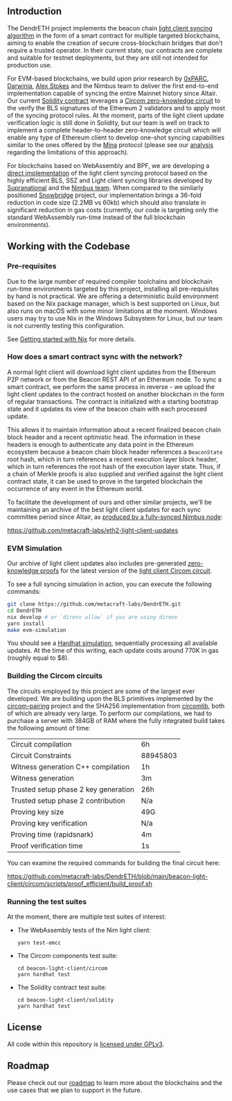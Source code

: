 ## Introduction

The DendrETH project implements the beacon chain [light client syncing
algorithm][0] in the form of a smart contract for multiple targeted
blockchains, aiming to enable the creation of secure cross-blockchain
bridges that don't require a trusted operator. In their current state,
our contracts are complete and suitable for testnet deployments, but
they are still not intended for production use.

For EVM-based blockchains, we build upon prior research by [0xPARC][1],
[Darwinia][2], [Alex Stokes][3] and the Nimbus team to deliver the
first end-to-end implementation capable of syncing the entire Mainnet
history since Altair. Our current [Solidity contract][4] leverages
a [Circom zero-knowledge circuit][5] to the verify the BLS signatures of
the Ethereum 2 validators and to apply most of the syncing protocol rules.
At the moment, parts of the light client update verification logic is
still done in Solidity, but our team is well on track to implement a
complete header-to-header zero-knowledge circuit which will enable any
type of Ethereum client to develop one-shot syncing capabilities similar
to the ones offered by the [Mina][6] protocol (please see our [analysis][7]
regarding the limitations of this approach).

For blockchains based on WebAssembly and BPF, we are developing a [direct
implementation][8] of the light client syncing protocol based on the
highly efficient BLS, SSZ and Light client syncing libraries developed
by [Supranational][9] and the [Nimbus team][10]. When compared to the
similarly positioned [Snowbridge][11] project, our implementation
brings a 36-fold reduction in code size (2.2MB vs 60kb) which should
also translate in significant reduction in gas costs (currently, our
code is targeting only the standard WebAssembly run-time instead of
the full blockchain environments).

## Working with the Codebase

### Pre-requisites

Due to the large number of required compiler toolchains and blockchain
run-time environments targeted by this project, installing all pre-requisites
by hand is not practical. We are offering a deterministic build environment
based on the Nix package manager, which is best supported on Linux, but also
runs on macOS with some minor limitations at the moment. Windows users may try
to use Nix in the Windows Subsystem for Linux, but our team is not currently
testing this configuration.

See [Getting started with Nix][12] for more details.

### How does a smart contract sync with the network?

A normal light client will download light client updates from the Ethereum
P2P network or from the Beacon REST API of an Ethereum node. To sync a smart
contract, we perform the same process in reverse - we upload the light client
updates to the contract hosted on another blockchain in the form of regular
transactions. The contract is initialized with a starting bootstrap state and
it updates its view of the beacon chain with each processed update.

This allows it to maintain information about a recent finalized beacon chain
block header and a recent optimistic head. The information in these headers
is enough to authenticate any data point in the Ethereum ecosystem because a
beacon chain block header references a `BeaconState` root hash, which in turn
references a recent execution layer block header, which in turn references the
root hash of the execution layer state. Thus, if a chain of Merkle proofs is
also supplied and verified against the light client contract state, it can be
used to prove in the targeted blockchain the occurrence of any event in the
Ethereum world.

To facilitate the development of ours and other similar projects, we'll be
maintaining an archive of the best light client updates for each sync committee
period since Altair, as [produced by a fully-synced Nimbus node][13]:

https://github.com/metacraft-labs/eth2-light-client-updates

### EVM Simulation

Our archive of light client updates also includes pre-generated [zero-knowledge
proofs][14] for the latest version of the [light client Circom circuit][5].

To see a full syncing simulation in action, you can execute the following
commands:

```bash
git clone https://github.com/metacraft-labs/DendrETH.git
cd DendrETH
nix develop # or `direnv allow` if you are using direnv
yarn install
make evm-simulation
```

You should see a [Hardhat simulation](https://hardhat.org/hardhat-runner/docs/getting-started#overview),
sequentially processing all available updates. At the time of this writing, each
update costs around 770K in gas (roughly equal to $8).

### Building the Circom circuits

The circuits employed by this project are some of the largest ever developed.
We are building upon the BLS primitives implemented by the [circom-pairing][1]
project and the SHA256 implementation from [circomlib][15], both of which are
already very large. To perform our compilations, we had to purchase a server
with 384GB of RAM where the fully integrated build takes the following amount
of time:

|                                      |                 |
| ------------------------------------ | --------------- |
| Circuit compilation                  | 6h              |
| Circuit Constraints                  | 88945803        |
| Witness generation C++ compilation   | 1h              |
| Witness generation                   | 3m              |
| Trusted setup phase 2 key generation | 26h             |
| Trusted setup phase 2 contribution   | N/a             |
| Proving key size                     | 49G             |
| Proving key verification             | N/a             |
| Proving time (rapidsnark)            | 4m              |
| Proof verification time              | 1s              |

You can examine the required commands for building the final circuit here:

https://github.com/metacraft-labs/DendrETH/blob/main/beacon-light-client/circom/scripts/proof_efficient/build_proof.sh

### Running the test suites

At the moment, there are multiple test suites of interest:

* The WebAssembly tests of the Nim light client:
  ```
  yarn test-emcc
  ```

* The Circom components test suite:
  ```
  cd beacon-light-client/circom
  yarn hardhat test
  ```

* The Solidity contract test suite:
  ```
  cd beacon-light-client/solidity
  yarn hardhat test
  ```

## License

  All code within this repository is [licensed under GPLv3][16].

## Roadmap

  Please check out our [roadmap][17] to learn more about the blockchains and the
  use cases that we plan to support in the future.

[0]: https://github.com/ethereum/annotated-spec/blob/master/altair/sync-protocol.md
[1]: https://github.com/yi-sun/circom-pairing
[2]: https://github.com/darwinia-network/darwinia-messages-sol/blob/master/contracts/bridge/src/truth/eth/BeaconLightClient.sol
[3]: https://github.com/ralexstokes/deposit-verifier
[4]: https://github.com/metacraft-labs/DendrETH/tree/main/beacon-light-client/solidity
[5]: https://github.com/metacraft-labs/DendrETH/tree/main/beacon-light-client/circom
[6]: https://minaprotocol.com/
[7]: https://github.com/metacraft-labs/DendrETH/tree/main/docs/long-range-syncing
[8]: https://github.com/metacraft-labs/DendrETH/tree/main/beacon-light-client/nim
[9]: https://github.com/supranational/blst
[10]: https://github.com/status-im/nimbus-eth2
[11]: https://snowbridge.snowfork.com/
[12]: https://github.com/metacraft-labs/DendrETH/blob/main/docs/NIX.md
[13]: https://github.com/metacraft-labs/DendrETH/blob/main/docs/BEACON-REST-API.md
[14]: https://github.com/metacraft-labs/eth2-light-client-updates/tree/main/mainnet/proofs
[15]: https://github.com/iden3/circomlib
[16]: https://github.com/metacraft-labs/DendrETH/blob/main/LICENSE
[17]: https://github.com/metacraft-labs/DendrETH/blob/main/docs/ROADMAP.md
